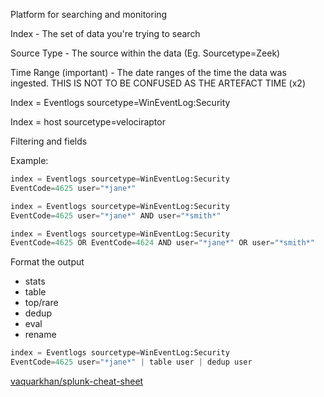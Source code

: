 
Platform for searching and monitoring



Index - The set of data you're trying to search

Source Type - The source within the data (Eg. Sourcetype=Zeek)

Time Range (important) - The date ranges of the time the data was ingested. THIS IS NOT TO BE CONFUSED AS THE ARTEFACT TIME (x2)

Index = Eventlogs sourcetype=WinEventLog:Security

Index = host sourcetype=velociraptor


Filtering and fields

Example:

```python
index = Eventlogs sourcetype=WinEventLog:Security
EventCode=4625 user="*jane*"
```

```python
index = Eventlogs sourcetype=WinEventLog:Security
EventCode=4625 user="*jane*" AND user="*smith*"
```

```python
index = Eventlogs sourcetype=WinEventLog:Security
EventCode=4625 OR EventCode=4624 AND user="*jane*" OR user="*smith*"
```

Format the output

- stats
- table
- top/rare
- dedup
- eval
- rename

```python
index = Eventlogs sourcetype=WinEventLog:Security
EventCode=4625 user="*jane*" | table user | dedup user
```

[vaquarkhan/splunk-cheat-sheet](https://github.com/vaquarkhan/splunk-cheat-sheet)

